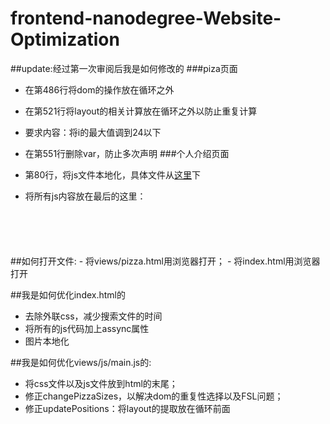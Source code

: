 # frontend-nanodegree-Website-Optimization
##update:经过第一次审阅后我是如何修改的
###piza页面
- 在第486行将dom的操作放在循环之外
- 在第521行将layout的相关计算放在循环之外以防止重复计算
- 要求内容：将i的最大值调到24以下
- 在第551行删除var，防止多次声明
###个人介绍页面


- 第80行，将js文件本地化，具体文件从[这里](https://github.com/eladkarako/reversed-engineered-google-analytics-js/blob/master/analytics.js)下
- 将所有js内容放在最后的这里：
<code>
     </div>
     <script src="something.js"></script>
     <script src="nothing.js"></script>
 </body>
</code>
##如何打开文件:
- 将views/pizza.html用浏览器打开；
- 将index.html用浏览器打开

##我是如何优化index.html的
 - 去除外联css，减少搜索文件的时间
 - 将所有的js代码加上assync属性
 - 图片本地化
 
##我是如何优化views/js/main.js的:
- 将css文件以及js文件放到html的末尾；
- 修正changePizzaSizes，以解决dom的重复性选择以及FSL问题；
- 修正updatePositions：将layout的提取放在循环前面
